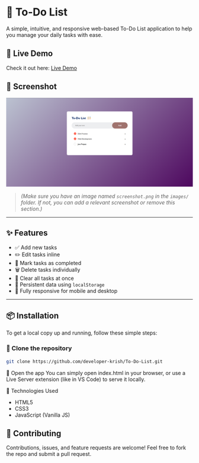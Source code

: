 # 📝 To-Do List

A simple, intuitive, and responsive web-based To-Do List application to help you manage your daily tasks with ease.

## 🚀 Live Demo

Check it out here: [Live Demo](https://developer-krish.github.io/To-Do-List/)

## 📸 Screenshot

![To-Do List Screenshot](./images/screenshot.png)

> *(Make sure you have an image named `screenshot.png` in the `images/` folder. If not, you can add a relevant screenshot or remove this section.)*

---

## ✨ Features

- ✅ Add new tasks
- ✏️ Edit tasks inline
- 📌 Mark tasks as completed
- 🗑️ Delete tasks individually
- 🔄 Clear all tasks at once
- 💾 Persistent data using `localStorage`
- 📱 Fully responsive for mobile and desktop

---

## 📦 Installation

To get a local copy up and running, follow these simple steps:

### 🔧 Clone the repository

```bash
git clone https://github.com/developer-krish/To-Do-List.git
```
🚀 Open the app
You can simply open index.html in your browser, or use a Live Server extension (like in VS Code) to serve it locally.

📌 Technologies Used
* HTML5
* CSS3
* JavaScript (Vanilla JS)

## 🙌 Contributing
Contributions, issues, and feature requests are welcome!
Feel free to fork the repo and submit a pull request.
